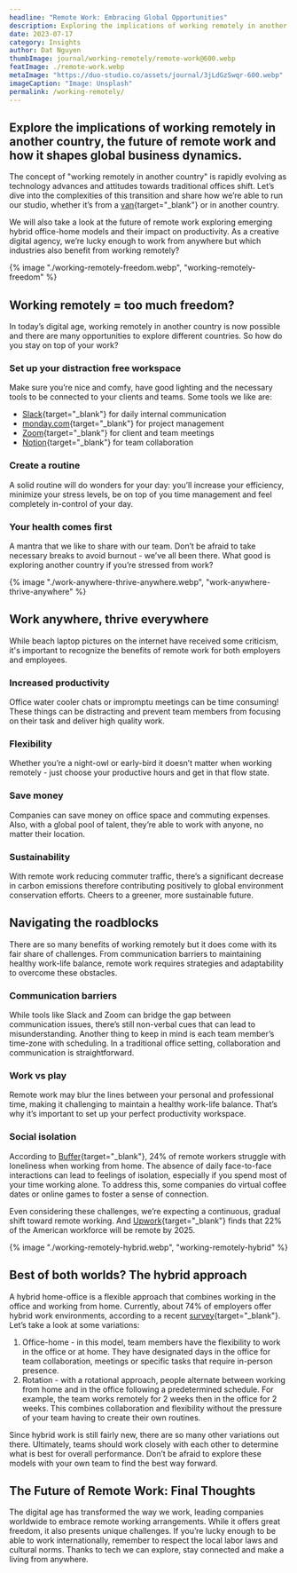 ```yaml
---
headline: "Remote Work: Embracing Global Opportunities"
description: Exploring the implications of working remotely in another country, the future of remote work and how it shapes global business dynamics.
date: 2023-07-17
category: Insights
author: Dat Nguyen
thumbImage: journal/working-remotely/remote-work@600.webp
featImage: ./remote-work.webp
metaImage: "https://duo-studio.co/assets/journal/3jLdGzSwqr-600.webp"
imageCaption: "Image: Unsplash"
permalink: /working-remotely/
---
```


<div class="entry__content--sidebar">
<h2 class="title-3 entry__content--sidebar-excerpt">
Explore the implications of working remotely in another country, the future of remote work and how it shapes global business dynamics.
</h2>
</div>

<div class="entry__content--main">

The concept of "working remotely in another country" is rapidly evolving as technology advances and attitudes towards traditional offices shift. Let’s dive into the complexities of this transition and share how we’re able to run our studio, whether it’s from a [van](https://www.verizon.com/business/resources/customer-success-stories/duo-studio-small-traveling-business/){target="_blank"} or in another country.

We will also take a look at the future of remote work exploring emerging hybrid office-home models and their impact on productivity. As a creative digital agency, we’re lucky enough to work from anywhere but which industries also benefit from working remotely?

{% image "./working-remotely-freedom.webp", "working-remotely-freedom" %}

## Working remotely = too much freedom?

In today’s digital age, working remotely in another country is now possible and there are many opportunities to explore different countries. So how do you stay on top of your work?

### Set up your distraction free workspace

Make sure you’re nice and comfy, have good lighting and the necessary tools to be connected to your clients and teams. Some tools we like are:

- [Slack](https://slack.com/){target="_blank"} for daily internal communication
- [monday.com](http://monday.com){target="_blank"} for project management
- [Zoom](https://zoom.us/){target="_blank"} for client and team meetings
- [Notion](https://www.notion.so/){target="_blank"} for team collaboration

### Create a routine

A solid routine will do wonders for your day: you’ll increase your efficiency, minimize your stress levels, be on top of you time management and feel completely in-control of your day. 

### Your health comes first

A mantra that we like to share with our team. Don’t be afraid to take necessary breaks to avoid burnout - we’ve all been there. What good is exploring another country if you’re stressed from work?

{% image "./work-anywhere-thrive-anywhere.webp", "work-anywhere-thrive-anywhere" %}

## Work anywhere, thrive everywhere

While beach laptop pictures on the internet have received some criticism, it's important to recognize the benefits of remote work for both employers and employees.

### Increased productivity

Office water cooler chats or impromptu meetings can be time consuming! These things can be distracting and prevent team members from focusing on their task and deliver high quality work.

### Flexibility

Whether you’re a night-owl or early-bird it doesn’t matter when working remotely - just choose your productive hours and get in that flow state.

### Save money

Companies can save money on office space and commuting expenses. Also, with a global pool of talent, they’re able to work with anyone, no matter their location.

### Sustainability

With remote work reducing commuter traffic, there’s a significant decrease in carbon emissions therefore contributing positively to global environment conservation efforts. Cheers to a greener, more sustainable future.

## Navigating the roadblocks

There are so many benefits of working remotely but it does come with its fair share of challenges. From communication barriers to maintaining healthy work-life balance, remote work requires strategies and adaptability to overcome these obstacles.

### Communication barriers

While tools like Slack and Zoom can bridge the gap between communication issues, there’s still non-verbal cues that can lead to misunderstanding. Another thing to keep in mind is each team member’s time-zone with scheduling. In a traditional office setting, collaboration and communication is straightforward.

### Work vs play

Remote work may blur the lines between your personal and professional time, making it challenging to maintain a healthy work-life balance. That’s why it’s important to set up your perfect productivity workspace.

### Social isolation

According to [Buffer](https://buffer.com/state-of-remote-work/2022){target="_blank"}, 24% of remote workers struggle with loneliness when working from home. The absence of daily face-to-face interactions can lead to feelings of isolation, especially if you spend most of your time working alone. To address this, some companies do virtual coffee dates or online games to foster a sense of connection.

Even considering these challenges, we’re expecting a continuous, gradual shift toward remote working. And [Upwork](https://www.upwork.com/press/releases/upwork-study-finds-22-of-american-workforce-will-be-remote-by-2025){target="_blank"} finds that 22% of the American workforce will be remote by 2025.

{% image "./working-remotely-hybrid.webp", "working-remotely-hybrid" %}

## Best of both worlds? The hybrid approach

A hybrid home-office is a flexible approach that combines working in the office and working from home. Currently, about 74% of employers offer hybrid work environments, according to a recent [survey](https://www.ifebp.org/store/employee-benefits-survey/Pages/default.aspx){target="_blank"}. Let’s take a look at some variations:

1. Office-home - in this model, team members have the flexibility to work in the office or at home. They have designated days in the office for team collaboration, meetings or specific tasks that require in-person presence. 
2. Rotation - with a rotational approach, people alternate between working from home and in the office following a predetermined schedule. For example, the team works remotely for 2 weeks then in the office for 2 weeks. This combines collaboration and flexibility without the pressure of your team having to create their own routines.

Since hybrid work is still fairly new, there are so many other variations out there. Ultimately, teams should work closely with each other to determine what is best for overall performance. Don’t be afraid to explore these models with your own team to find the best way forward.

## **The Future of Remote Work: Final Thoughts**

The digital age has transformed the way we work, leading companies worldwide to embrace remote working arrangements. While it offers great freedom, it also presents unique challenges. If you’re lucky enough to be able to work internationally, remember to respect the local labor laws and cultural norms. Thanks to tech we can explore, stay connected and make a living from anywhere.

</div>